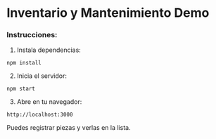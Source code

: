 # Inventario y Mantenimiento Demo

### Instrucciones:

1. Instala dependencias:
```
npm install
```

2. Inicia el servidor:
```
npm start
```

3. Abre en tu navegador:
```
http://localhost:3000
```

Puedes registrar piezas y verlas en la lista.
